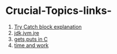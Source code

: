 # Crucial-Topics-links-

1. [Try Catch block explanation](https://medium.com/@iroshan.du/exception-handling-in-java-f430027d60bf)
2. [jdk,jvm,jre](https://howtodoinjava.com/java/basics/jdk-jre-jvm/)
3. [gets,puts in C](https://beginnersbook.com/2014/01/c-strings-string-functions/)
4. [time and work](https://www.javatpoint.com/aptitude/time-and-work)
